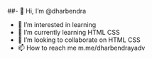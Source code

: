 ##- 👋 Hi, I’m @dharbendra
- 👀 I’m interested in learning
- 🌱 I’m currently learning HTML CSS
- 💞️ I’m looking to collaborate on HTML CSS
- 📫 How to reach me m.me/dharbendrayadv


<!---
dharbendra/dharbendra is a ✨ special ✨ repository because its `README.md` (this file) appears on your GitHub profile.
You can click the Preview link to take a look at your changes.
--->
